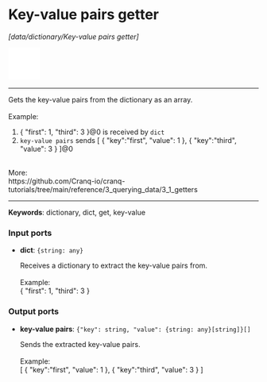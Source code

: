 # Key-value pairs getter

_[data/dictionary/Key-value pairs getter]_

![icon](</assets/icons/cbb85c56-3c8f-4e5e-afdd-a9dd9e84385d.png>)

---

Gets the key-value pairs from the dictionary as an array.<br>
<br>
Example:<br>
1. { "first": 1, "third": 3 }@0 is received by `dict`<br>
2. `key-value pairs` sends [ { "key":"first", "value": 1 }, { "key":"third", "value": 3 } ]@0<br>
<br>
More:<br>
https://github.com/Cranq-io/cranq-tutorials/tree/main/reference/3_querying_data/3_1_getters<br>

---

__Keywords__: dictionary, dict, get, key-value

### Input ports

* __dict__: ` {string: any} `

    Receives a dictionary to extract the key-value pairs from.<br>
    <br>
    Example:<br>
     { "first": 1, "third": 3 }<br>

### Output ports

* __key-value pairs__: ` {"key": string, "value": {string: any}[string]}[] `

    Sends the extracted key-value pairs.<br>
    <br>
    Example:<br>
    [ { "key":"first", "value": 1 }, { "key":"third", "value": 3 } ]<br>

